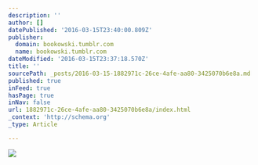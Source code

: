 ```yaml
---
description: ''
author: []
datePublished: '2016-03-15T23:40:00.809Z'
publisher:
  domain: bookowski.tumblr.com
  name: bookowski.tumblr.com
dateModified: '2016-03-15T23:37:18.570Z'
title: ''
sourcePath: _posts/2016-03-15-1882971c-26ce-4afe-aa80-3425070b6e8a.md
published: true
inFeed: true
hasPage: true
inNav: false
url: 1882971c-26ce-4afe-aa80-3425070b6e8a/index.html
_context: 'http://schema.org'
_type: Article

---
```

![](http://56.media.tumblr.com/tumblr_m5pt0d7Iro1qeau8ho2_1280.jpg)